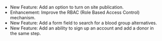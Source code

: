 - New Feature: Add an option to turn on site publication.
- Enhancement: Improve the RBAC (Role Based Access Control) mechanism.
- New Feature: Add a form field to search for a blood group alternatives.
- New Feature: Add an ability to sign up an account and add a donor in the same step.
